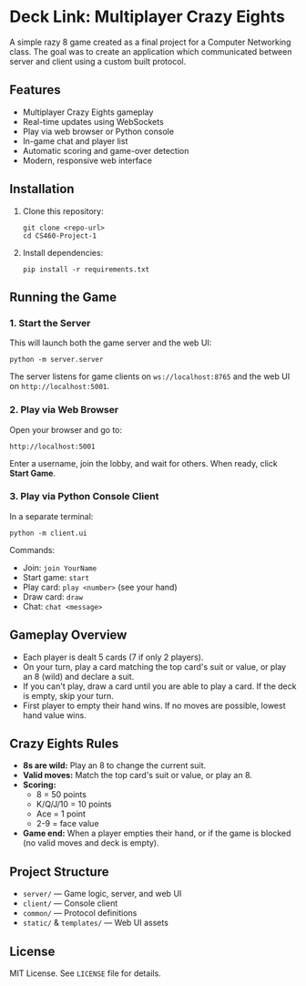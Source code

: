 
# Deck Link: Multiplayer Crazy Eights

A simple razy 8 game created as a final project for a Computer Networking class. The goal was to create an application which communicated between server and client using a custom built protocol. 

## Features

- Multiplayer Crazy Eights gameplay
- Real-time updates using WebSockets
- Play via web browser or Python console
- In-game chat and player list
- Automatic scoring and game-over detection
- Modern, responsive web interface

## Installation

1. Clone this repository:
   ```
   git clone <repo-url>
   cd CS460-Project-1
   ```
2. Install dependencies:
   ```
   pip install -r requirements.txt
   ```

## Running the Game

### 1. Start the Server

This will launch both the game server and the web UI:
```
python -m server.server
```
The server listens for game clients on `ws://localhost:8765` and the web UI on `http://localhost:5001`.

### 2. Play via Web Browser

Open your browser and go to:
```
http://localhost:5001
```
Enter a username, join the lobby, and wait for others. When ready, click **Start Game**.

### 3. Play via Python Console Client

In a separate terminal:
```
python -m client.ui
```
Commands:
- Join: `join YourName`
- Start game: `start`
- Play card: `play <number>` (see your hand)
- Draw card: `draw`
- Chat: `chat <message>`

## Gameplay Overview

- Each player is dealt 5 cards (7 if only 2 players).
- On your turn, play a card matching the top card's suit or value, or play an 8 (wild) and declare a suit.
- If you can't play, draw a card until you are able to play a card. If the deck is empty, skip your turn.
- First player to empty their hand wins. If no moves are possible, lowest hand value wins.

## Crazy Eights Rules

- **8s are wild:** Play an 8 to change the current suit.
- **Valid moves:** Match the top card's suit or value, or play an 8.
- **Scoring:**
  - 8 = 50 points
  - K/Q/J/10 = 10 points
  - Ace = 1 point
  - 2-9 = face value
- **Game end:** When a player empties their hand, or if the game is blocked (no valid moves and deck is empty).

## Project Structure

- `server/` — Game logic, server, and web UI
- `client/` — Console client
- `common/` — Protocol definitions
- `static/` & `templates/` — Web UI assets

## License

MIT License. See `LICENSE` file for details.